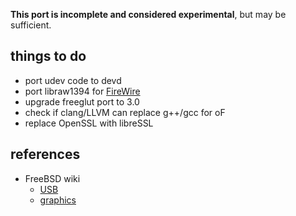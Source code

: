 **This port is incomplete and considered experimental**, but may be sufficient.

things to do
------------
* port udev code to devd
* port libraw1394 for [FireWire](https://wiki.freebsd.org/FireWire)
* upgrade freeglut port to 3.0
* check if clang/LLVM can replace g++/gcc for oF
* replace OpenSSL with libreSSL


references
----------
* FreeBSD wiki
  * [USB](https://wiki.freebsd.org/USB)
  * [graphics](https://wiki.freebsd.org/Graphics)
